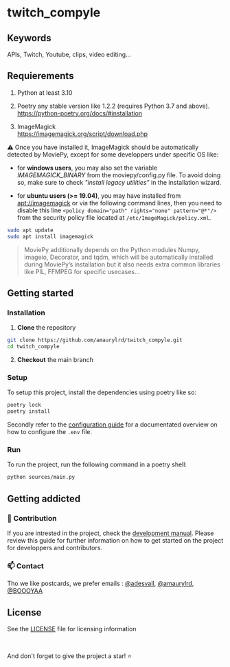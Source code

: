 # twitch_compyle 


## Keywords 

APIs, Twitch, Youtube, clips, video editing...

## Requierements

1. Python at least 3.10
   
2. Poetry any stable version like 1.2.2 (requires Python 3.7 and above). <br>
https://python-poetry.org/docs/#installation

3. ImageMagick <br>
https://imagemagick.org/script/download.php 

:warning: Once you have installed it, ImageMagick should be automatically detected by MoviePy, except for some developpers under specific OS like:
- for **windows users**, you may also set the variable _IMAGEMAGICK_BINARY_ from the moviepy/config.py file. To avoid doing so, make sure to check _"install legacy utilities"_ in the installation wizard.
  
- for **ubuntu users (>= 19.04)**, you may have installed from [apt://imagemagick]() or via the following command lines, then you need to disable this line ``<policy domain="path" rights="none" pattern="@*"/>`` from the security policy file located at ``/etc/ImageMagick/policy.xml``.

```sh
sudo apt update
sudo apt install imagemagick
```

> MoviePy additionally depends on the Python modules Numpy, imageio, Decorator, and tqdm, which will be automatically installed during MoviePy’s installation but it also needs extra common libraries like PIL, FFMPEG for specific usecases...

## Getting started

### Installation

1. **Clone** the repository

```sh 
git clone https://github.com/amaurylrd/twitch_compyle.git
cd twitch_compyle
```

2. **Checkout** the main branch

### Setup

To setup this project, install the dependencies using poetry like so:

```sh 
poetry lock
poetry install
```

Secondly refer to the [configuration guide](/CONFIGURATION.md) for a documentated overview on how to configure the ``.env`` file.

### Run

To run the project, run the following command in a poetry shell:

```sh 
python sources/main.py
```

## Getting addicted

### 🚧 Contribution

If you are intrested in the project, check the [development manual](/DEVELOPMENT.md).
Please review this guide for further information on how to get started on the project for developpers and contributors.

### 📫 Contact 
  
Tho we like postcards, we prefer emails : [@adesvall](https://github.com/adesvall), [@amaurylrd](https://github.com/amaurylrd), [@BOOOYAA](https://github.com/BOOOYAA)

## License

See the [LICENSE](/LICENSE) file for licensing information

<br>

And don't forget to give the project a star! :star:
